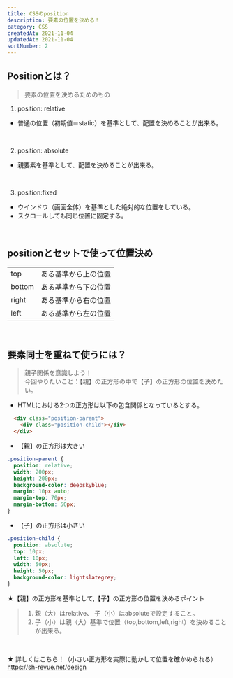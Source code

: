 ```yaml
---
title: CSSのposition
description: 要素の位置を決める！
category: CSS
createdAt: 2021-11-04
updatedAt: 2021-11-04
sortNumber: 2
---
```


## Positionとは？
> 要素の位置を決めるためのもの

1. position: relative
- 普通の位置（初期値＝static）を基準として、配置を決めることが出来る。

<br>

2. position: absolute
- 親要素を基準として、配置を決めることが出来る。

<br>

3. position:fixed
- ウインドウ（画面全体）を基準とした絶対的な位置をしている。
- スクロールしても同じ位置に固定する。

<br>

## positionとセットで使って位置決め
|        |                      |
| ------ | -------------------- |
| top    | ある基準から上の位置 |
| bottom | ある基準から下の位置 |
| right  | ある基準から右の位置 |
| left   | ある基準から左の位置 |

<br>

## 要素同士を重ねて使うには？
> 親子関係を意識しよう！
<br> 今回やりたいこと：【親】の正方形の中で【子】の正方形の位置を決めたい。
-  HTMLにおける2つの正方形は以下の包含関係となっているとする。

```html
  <div class="position-parent">
    <div class="position-child"></div>
  </div>
```

- 【親】の正方形は大きい
```css
.position-parent {
  position: relative;
  width: 200px;
  height: 200px;
  background-color: deepskyblue;
  margin: 10px auto;
  margin-top: 70px;
  margin-bottom: 50px;
}
```

- 【子】の正方形は小さい
```css
.position-child {
  position: absolute;
  top: 10px;
  left: 10px;
  width: 50px;
  height: 50px;
  background-color: lightslategrey;
}
```

★【親】の正方形を基準として,【子】の正方形の位置を決めるポイント
> 1. 親（大）はrelative、 子（小）はabsoluteで設定すること。
> 2. 子（小）は親（大）基準で位置（top,bottom,left,right）を決めることが出来る。

<br>

★ 詳しくはこちら！（小さい正方形を実際に動かして位置を確かめられる）
https://sh-revue.net/design
